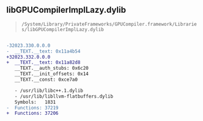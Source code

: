 ## libGPUCompilerImplLazy.dylib

> `/System/Library/PrivateFrameworks/GPUCompiler.framework/Libraries/libGPUCompilerImplLazy.dylib`

```diff

-32023.330.0.0.0
-  __TEXT.__text: 0x11a4b54
+32023.332.0.0.0
+  __TEXT.__text: 0x11a82d8
   __TEXT.__auth_stubs: 0x6c20
   __TEXT.__init_offsets: 0x14
   __TEXT.__const: 0xce7a0

   - /usr/lib/libc++.1.dylib
   - /usr/lib/libllvm-flatbuffers.dylib
   Symbols:   1831
-  Functions: 37219
+  Functions: 37206
 

```
